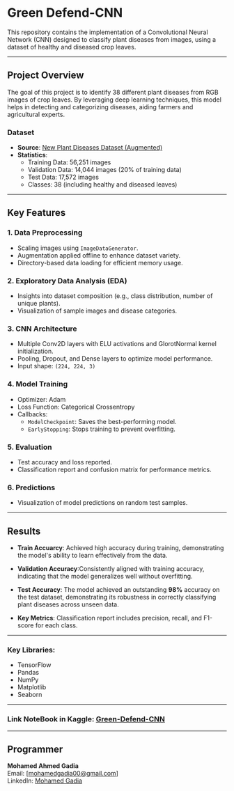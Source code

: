 
# Green Defend-CNN

This repository contains the implementation of a Convolutional Neural Network (CNN) designed to classify plant diseases from images, using a dataset of healthy and diseased crop leaves.

---

## Project Overview

The goal of this project is to identify 38 different plant diseases from RGB images of crop leaves. By leveraging deep learning techniques, this model helps in detecting and categorizing diseases, aiding farmers and agricultural experts.

### Dataset
- **Source**: [New Plant Diseases Dataset (Augmented)](https://www.kaggle.com/vipoooool/new-plant-diseases-dataset)
- **Statistics**:
  - Training Data: 56,251 images
  - Validation Data: 14,044 images (20% of training data)
  - Test Data: 17,572 images
  - Classes: 38 (including healthy and diseased leaves)

---

## Key Features

### 1. Data Preprocessing
- Scaling images using `ImageDataGenerator`.
- Augmentation applied offline to enhance dataset variety.
- Directory-based data loading for efficient memory usage.

### 2. Exploratory Data Analysis (EDA)
- Insights into dataset composition (e.g., class distribution, number of unique plants).
- Visualization of sample images and disease categories.

### 3. CNN Architecture
- Multiple Conv2D layers with ELU activations and GlorotNormal kernel initialization.
- Pooling, Dropout, and Dense layers to optimize model performance.
- Input shape: `(224, 224, 3)`

### 4. Model Training
- Optimizer: Adam
- Loss Function: Categorical Crossentropy
- Callbacks:
  - `ModelCheckpoint`: Saves the best-performing model.
  - `EarlyStopping`: Stops training to prevent overfitting.

### 5. Evaluation
- Test accuracy and loss reported.
- Classification report and confusion matrix for performance metrics.

### 6. Predictions
- Visualization of model predictions on random test samples.

---

## Results
- **Train Accuarcy**: Achieved high accuracy during training, demonstrating the model's ability to learn effectively from the data.

- **Validation Accuracy**:Consistently aligned with training accuracy, indicating that the model generalizes well without overfitting.

- **Test Accuracy**: The model achieved an outstanding **98%** accuracy on the test dataset, demonstrating its robustness in correctly classifying plant diseases across unseen data.
  
- **Key Metrics**: Classification report includes precision, recall, and F1-score for each class.

---

### Key Libraries:
- TensorFlow
- Pandas
- NumPy
- Matplotlib
- Seaborn
---
### Link NoteBook in Kaggle: [Green-Defend-CNN](https://www.kaggle.com/code/mohamedahmedgadia/green-defend-cnn/notebook?scriptVersionId=209186217) 

---

## Programmer
**Mohamed Ahmed Gadia**  
Email: [mohamedgadia00@gmail.com]  
LinkedIn: [Mohamed Gadia](https://www.linkedin.com/in/mohamedgadia) 
